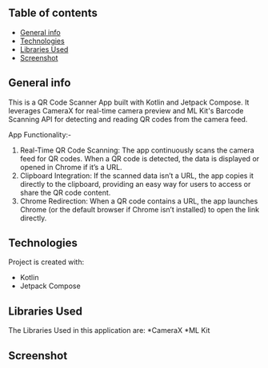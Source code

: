 ## Table of contents
* [General info](#general-info)
* [Technologies](#technologies)
* [Libraries Used](#libraries-used)
* [Screenshot](#screenshot)

## General info
This is a QR Code Scanner App built with Kotlin and Jetpack Compose. It leverages CameraX for real-time camera preview and ML Kit's Barcode Scanning API for detecting and reading QR codes from the camera feed.

App Functionality:-
1) Real-Time QR Code Scanning: The app continuously scans the camera feed for QR codes. When a QR code is detected, the data is displayed or
   opened in Chrome if it’s a URL.
3) Clipboard Integration: If the scanned data isn’t a URL, the app copies it directly to the clipboard, providing an easy way for users to
   access or share the QR code content.
5) Chrome Redirection: When a QR code contains a URL, the app launches Chrome (or the default browser if Chrome isn’t installed) to open
   the link directly.

## Technologies
Project is created with:
* Kotlin
* Jetpack Compose

## Libraries Used
The Libraries Used in this application are:
*CameraX
*ML Kit

## Screenshot

